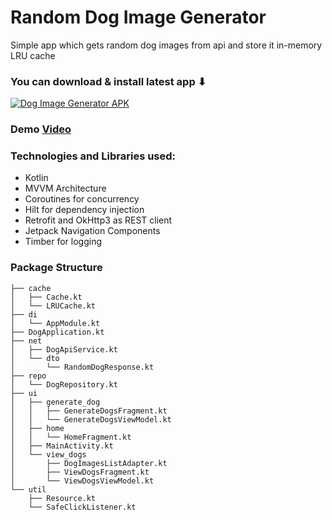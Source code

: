 # Random Dog Image Generator

Simple app which gets random dog images from api and store it in-memory LRU cache 

### You can download & install latest app ⬇

[![Dog Image Generator APK](https://img.shields.io/badge/Download-Latest-App?style=for-the-badge&logo=android)](https://github.com/mrwhoknows55/dog-image-generator/releases/download/1.0/dog-image-generator-app-release.apk)

### Demo [Video](https://drive.google.com/file/d/1Hiu99s2800xm0luPb7fA7b_uNXV3vEJr/view?usp=share_link)

### Technologies and Libraries used:

- Kotlin
- MVVM Architecture
- Coroutines for concurrency
- Hilt for dependency injection
- Retrofit and OkHttp3 as REST client
- Jetpack Navigation Components
- Timber for logging

### Package Structure
```
├── cache
│   ├── Cache.kt
│   └── LRUCache.kt
├── di
│   └── AppModule.kt
├── DogApplication.kt
├── net
│   ├── DogApiService.kt
│   └── dto
│       └── RandomDogResponse.kt
├── repo
│   └── DogRepository.kt
├── ui
│   ├── generate_dog
│   │   ├── GenerateDogsFragment.kt
│   │   └── GenerateDogsViewModel.kt
│   ├── home
│   │   └── HomeFragment.kt
│   ├── MainActivity.kt
│   └── view_dogs
│       ├── DogImagesListAdapter.kt
│       ├── ViewDogsFragment.kt
│       └── ViewDogsViewModel.kt
└── util
    ├── Resource.kt
    └── SafeClickListener.kt

```

